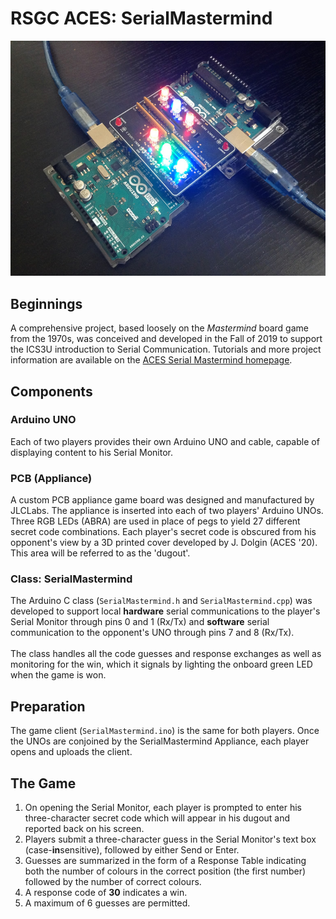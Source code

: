 # RSGC ACES: SerialMastermind  

![PCB Appliance](images/SerialMastermindLive770.jpg)

## Beginnings
A comprehensive project, based loosely on the *Mastermind* board game from the 1970s, was conceived and developed in the Fall of 2019 to support the ICS3U introduction to Serial Communication.
Tutorials and more project information are available on the [ACES Serial Mastermind homepage](http://darcy.rsgc.on.ca/ACES/Projects/SerialMastermind/index.html).

## Components

### Arduino UNO
Each of two players provides their own Arduino UNO and cable, capable of displaying content to his Serial Monitor.

### PCB (Appliance)
A custom PCB appliance game board was designed and manufactured by JLCLabs. The appliance is inserted into each of two players' Arduino UNOs. Three RGB LEDs (ABRA) are used in place of pegs
to yield 27 different secret code combinations. Each player's secret code is obscured from his opponent's view by a 3D printed cover developed by J. Dolgin (ACES '20). This area will be referred to as the 'dugout'.

### Class: SerialMastermind
The Arduino C class (<code>SerialMastermind.h</code> and <code>SerialMastermind.cpp</code>) was developed to support local **hardware** serial communications to the player's Serial Monitor through pins 0 and 1 (Rx/Tx) and 
**software** serial communication to the opponent's UNO through pins 7 and 8 (Rx/Tx).<br><br>The class handles all the code guesses and response exchanges as well as monitoring for the win, 
which it signals by lighting the onboard green LED when the game is won.

## Preparation
The game client (<code>SerialMastermind.ino</code>) is the same for both players. Once the UNOs are conjoined by the SerialMastermind Appliance, each player opens and uploads the client.

## The Game
1. On opening the Serial Monitor, each player is prompted to enter his three-character secret code which will appear in his dugout and reported back on his screen.
2. Players submit a three-character guess in the Serial Monitor's text box (case-**in**sensitive), followed by either Send or Enter. 
3. Guesses are summarized in the form of a Response Table indicating both the number of colours in the correct position (the first number) followed by the number of correct colours.
4. A response code of **30** indicates a win. 
5. A maximum of 6 guesses are permitted.


